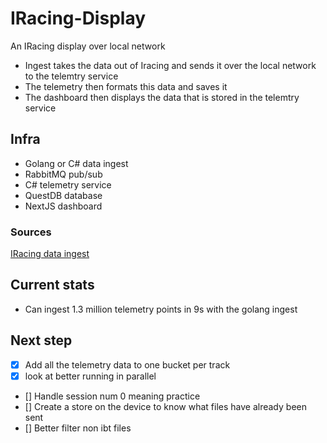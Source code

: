 # IRacing-Display

An IRacing display over local network

- Ingest takes the data out of Iracing and sends it over the local network to the telemtry service
- The telemetry then formats this data and saves it
- The dashboard then displays the data that is stored in the telemtry service

## Infra

- Golang or C# data ingest
- RabbitMQ pub/sub
- C# telemetry service
- QuestDB database
- NextJS dashboard

### Sources

[IRacing data ingest](https://github.com/hiimkyle/vr2c20)

## Current stats
- Can ingest 1.3 million telemetry points in 9s with the golang ingest

## Next step

- [x] Add all the telemetry data to one bucket per track
- [x] look at better running in parallel
- [] Handle session num 0 meaning practice
- [] Create a store on the device to know what files have already been sent
- [] Better filter non ibt files

